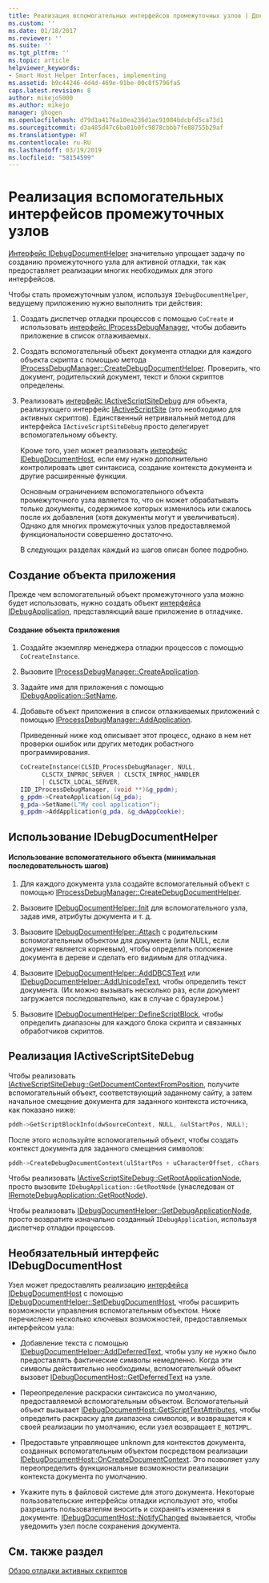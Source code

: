 ```yaml
---
title: Реализация вспомогательных интерфейсов промежуточных узлов | Документы Майкрософт
ms.custom: ''
ms.date: 01/18/2017
ms.reviewer: ''
ms.suite: ''
ms.tgt_pltfrm: ''
ms.topic: article
helpviewer_keywords:
- Smart Host Helper Interfaces, implementing
ms.assetid: b9c44246-4d4d-469e-91be-00c8f5796fa5
caps.latest.revision: 8
author: mikejo5000
ms.author: mikejo
manager: ghogen
ms.openlocfilehash: d79d1a4176a10ea236d1ac91084bdcbfd5ca73d1
ms.sourcegitcommit: d3a485d47c6ba01b0fc9878cbbb7fe88755b29af
ms.translationtype: HT
ms.contentlocale: ru-RU
ms.lasthandoff: 03/19/2019
ms.locfileid: "58154599"
---
```

# <a name="implementing-smart-host-helper-interfaces"></a>Реализация вспомогательных интерфейсов промежуточных узлов
[Интерфейс IDebugDocumentHelper](../winscript/reference/idebugdocumenthelper-interface.md) значительно упрощает задачу по созданию промежуточного узла для активной отладки, так как предоставляет реализации многих необходимых для этого интерфейсов.  
  
 Чтобы стать промежуточным узлом, используя `IDebugDocumentHelper`, ведущему приложению нужно выполнить три действия:  
  
1. Создать диспетчер отладки процессов с помощью `CoCreate` и использовать [интерфейс IProcessDebugManager](../winscript/reference/iprocessdebugmanager-interface.md), чтобы добавить приложение в список отлаживаемых.  
  
2. Создать вспомогательный объект документа отладки для каждого объекта скрипта с помощью метода [IProcessDebugManager::CreateDebugDocumentHelper](../winscript/reference/iprocessdebugmanager-createdebugdocumenthelper.md). Проверить, что документ, родительский документ, текст и блоки скриптов определены.  
  
3. Реализовать [интерфейс IActiveScriptSiteDebug](../winscript/reference/iactivescriptsitedebug-interface.md) для объекта, реализующего интерфейс [IActiveScriptSite](../winscript/reference/iactivescriptsite.md) (это необходимо для активных скриптов). Единственный нетривиальный метод для интерфейса `IActiveScriptSiteDebug` просто делегирует вспомогательному объекту.  
  
   Кроме того, узел может реализовать [интерфейс IDebugDocumentHost](../winscript/reference/idebugdocumenthost-interface.md), если ему нужно дополнительно контролировать цвет синтаксиса, создание контекста документа и другие расширенные функции.  
  
   Основным ограничением вспомогательного объекта промежуточного узла является то, что он может обрабатывать только документы, содержимое которых изменилось или сжалось после их добавления (хотя документы могут и увеличиваться). Однако для многих промежуточных узлов предоставляемой функциональности совершенно достаточно.  
  
   В следующих разделах каждый из шагов описан более подробно.  
  
## <a name="create-an-application-object"></a>Создание объекта приложения  
 Прежде чем вспомогательный объект промежуточного узла можно будет использовать, нужно создать объект [интерфейса IDebugApplication](../winscript/reference/idebugapplication-interface.md), представляющий ваше приложение в отладчике.  
  
#### <a name="to-create-an-application-object"></a>Создание объекта приложения  
  
1.  Создайте экземпляр менеджера отладки процессов с помощью `CoCreateInstance`.  
  
2.  Вызовите [IProcessDebugManager::CreateApplication](../winscript/reference/iprocessdebugmanager-createapplication.md).  
  
3.  Задайте имя для приложения с помощью [IDebugApplication::SetName](../winscript/reference/idebugapplication-setname.md).  
  
4.  Добавьте объект приложения в список отлаживаемых приложений с помощью [IProcessDebugManager::AddApplication](../winscript/reference/iprocessdebugmanager-addapplication.md).  
  
     Приведенный ниже код описывает этот процесс, однако в нем нет проверки ошибок или других методик робастного программирования.  
  
    ```cpp
    CoCreateInstance(CLSID_ProcessDebugManager, NULL,  
          CLSCTX_INPROC_SERVER | CLSCTX_INPROC_HANDLER  
          | CLSCTX_LOCAL_SERVER,  
    IID_IProcessDebugManager, (void **)&g_ppdm);  
    g_ppdm->CreateApplication(&g_pda);  
    g_pda->SetName(L"My cool application");  
    g_ppdm->AddApplication(g_pda, &g_dwAppCookie);  
    ```  
  
## <a name="using-idebugdocumenthelper"></a>Использование IDebugDocumentHelper  
  
#### <a name="to-use-the-helper-minimal-sequence-of-steps"></a>Использование вспомогательного объекта (минимальная последовательность шагов)  
  
1.  Для каждого документа узла создайте вспомогательный объект с помощью [IProcessDebugManager::CreateDebugDocumentHelper](../winscript/reference/iprocessdebugmanager-createdebugdocumenthelper.md).  
  
2.  Вызовите [IDebugDocumentHelper::Init](../winscript/reference/idebugdocumenthelper-init.md) для вспомогательного узла, задав имя, атрибуты документа и т. д.  
  
3.  Вызовите [IDebugDocumentHelper::Attach](../winscript/reference/idebugdocumenthelper-attach.md) с родительским вспомогательным объектом для документа (или NULL, если документ является корневым), чтобы определить положение документа в дереве и сделать его видимым для отладчика.  
  
4.  Вызовите [IDebugDocumentHelper::AddDBCSText](../winscript/reference/idebugdocumenthelper-adddbcstext.md) или [IDebugDocumentHelper::AddUnicodeText](../winscript/reference/idebugdocumenthelper-addunicodetext.md), чтобы определить текст документа. (Их можно вызывать несколько раз, если документ загружается последовательно, как в случае с браузером.)  
  
5.  Вызовите [IDebugDocumentHelper::DefineScriptBlock](../winscript/reference/idebugdocumenthelper-definescriptblock.md), чтобы определить диапазоны для каждого блока скрипта и связанных обработчиков скриптов.  
  
## <a name="implementing-iactivescriptsitedebug"></a>Реализация IActiveScriptSiteDebug  
 Чтобы реализовать [IActiveScriptSiteDebug::GetDocumentContextFromPosition](../winscript/reference/iactivescriptsitedebug-getdocumentcontextfromposition.md), получите вспомогательный объект, соответствующий заданному сайту, а затем начальное смещение документа для заданного контекста источника, как показано ниже:  
  
```cpp
pddh->GetScriptBlockInfo(dwSourceContext, NULL, &ulStartPos, NULL);  
```  
  
 После этого используйте вспомогательный объект, чтобы создать контекст документа для заданного смещения символов:  
  
```cpp
pddh->CreateDebugDocumentContext(ulStartPos + uCharacterOffset, cChars, &pddcNew);  
```  
  
 Чтобы реализовать [IActiveScriptSiteDebug::GetRootApplicationNode](../winscript/reference/iactivescriptsitedebug-getrootapplicationnode.md), просто вызовите `IDebugApplication::GetRootNode` (унаследован от [IRemoteDebugApplication::GetRootNode](../winscript/reference/iremotedebugapplication-getrootnode.md)).  
  
 Чтобы реализовать [IDebugDocumentHelper::GetDebugApplicationNode](../winscript/reference/idebugdocumenthelper-getdebugapplicationnode.md), просто возвратите изначально созданный `IDebugApplication`, используя диспетчер отладки процессов.  
  
## <a name="the-optional-idebugdocumenthost-interface"></a>Необязательный интерфейс IDebugDocumentHost  
 Узел может предоставлять реализацию [интерфейса IDebugDocumentHost](../winscript/reference/idebugdocumenthost-interface.md) с помощью [IDebugDocumentHelper::SetDebugDocumentHost](../winscript/reference/idebugdocumenthelper-setdebugdocumenthost.md), чтобы расширить возможности управления вспомогательным объектом. Ниже перечислено несколько ключевых возможностей, предоставляемых интерфейсом узла:  
  
-   Добавление текста с помощью [IDebugDocumentHelper::AddDeferredText](../winscript/reference/idebugdocumenthelper-adddeferredtext.md), чтобы узлу не нужно было предоставлять фактические символы немедленно. Когда эти символы действительно необходимы, вспомогательный объект вызовет [IDebugDocumentHost::GetDeferredText](../winscript/reference/idebugdocumenthost-getdeferredtext.md) на узле.  
  
-   Переопределение раскраски синтаксиса по умолчанию, предоставляемой вспомогательным объектом. Вспомогательный объект вызывает [IDebugDocumentHost::GetScriptTextAttributes](../winscript/reference/idebugdocumenthost-getscripttextattributes.md), чтобы определить раскраску для диапазона символов, и возвращается к своей реализации по умолчанию, если узел возвращает `E_NOTIMPL`.  
  
-   Предоставьте управляющее unknown для контекстов документа, созданных вспомогательным объектом посредством реализации [IDebugDocumentHost::OnCreateDocumentContext](../winscript/reference/idebugdocumenthost-oncreatedocumentcontext.md). Это позволяет узлу переопределить функциональные возможности реализации контекста документа по умолчанию.  
  
-   Укажите путь в файловой системе для этого документа. Некоторые пользовательские интерфейсы отладки используют это, чтобы разрешить пользователям вносить и сохранять изменения в документе. [IDebugDocumentHost::NotifyChanged](../winscript/reference/idebugdocumenthost-notifychanged.md) вызывается, чтобы уведомить узел после сохранения документа.  
  
## <a name="see-also"></a>См. также раздел  
 [Обзор отладки активных скриптов](../winscript/active-script-debugging-overview.md)